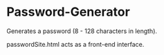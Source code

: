 # Password-Generator

Generates a password (8 - 128 characters in length). 

passwordSite.html acts as a front-end interface.
